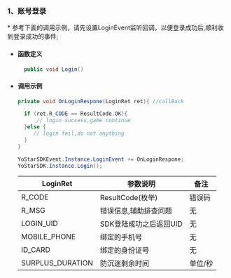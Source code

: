 ### 1、账号登录
<span id = "login"/>

\* 参考下面的调用示例，请先设置LoginEvent监听回调，以便登录成功后,顺利收到登录成功的事件;


- #### 函数定义

  ```cs
    public void Login()
  ```

- #### 调用示例
    ```cs
    private void OnLoginRespone(LoginRet ret){ //callBack

      if (ret.R_CODE == ResultCode.OK){
          // login success,game continue
      }else {
         // login fail,do not anything
      }
    }

    YoStarSDKEvent.Instance.LoginEvent += OnLoginRespone;
    YoStarSDK.Instance.Login();
    ```

    | LoginRet    | 参数说明 | 备注 |
    | -------------- | ------ | ------ |
    | R_CODE   | ResultCode(枚举) |错误码 |
    | R_MSG     | 错误信息,辅助排查问题 | 无 |
    | LOGIN_UID   | SDK登陆成功之后返回UID | 无 |
    | MOBILE_PHONE | 绑定的手机号 | 无 |
    | ID_CARD | 绑定的身份证号 | 无 |
    | SURPLUS_DURATION | 防沉迷剩余时间 | 单位/秒 |





